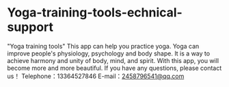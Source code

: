 # Yoga-training-tools-echnical-support
"Yoga training tools" This app can help you practice yoga. Yoga can improve people's physiology, psychology and body shape. It is a way to achieve harmony and unity of body, mind, and spirit. With this app, you will become more and more beautiful.
If you have any questions, please contact us！
Telephone：13364527846 E-mail：2458796541@qq.com
